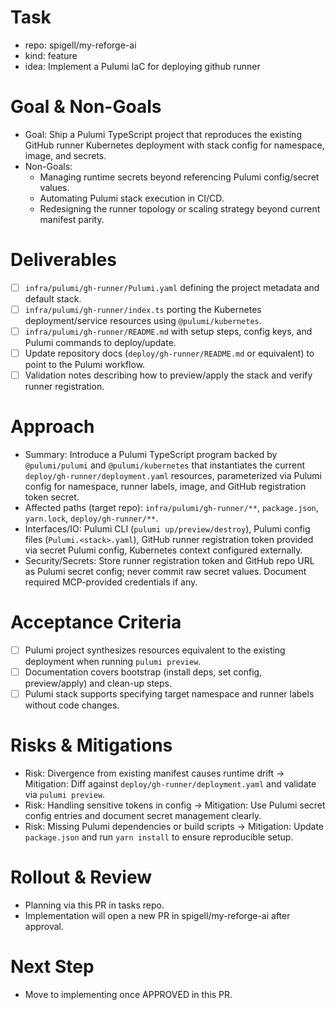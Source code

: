 # Task

- repo: spigell/my-reforge-ai
- kind: feature
- idea: Implement a Pulumi IaC for deploying github runner

# Goal & Non-Goals

- Goal: Ship a Pulumi TypeScript project that reproduces the existing GitHub runner Kubernetes deployment with stack config for namespace, image, and secrets.
- Non-Goals:
  - Managing runtime secrets beyond referencing Pulumi config/secret values.
  - Automating Pulumi stack execution in CI/CD.
  - Redesigning the runner topology or scaling strategy beyond current manifest parity.

# Deliverables

- [ ] `infra/pulumi/gh-runner/Pulumi.yaml` defining the project metadata and default stack.
- [ ] `infra/pulumi/gh-runner/index.ts` porting the Kubernetes deployment/service resources using `@pulumi/kubernetes`.
- [ ] `infra/pulumi/gh-runner/README.md` with setup steps, config keys, and Pulumi commands to deploy/update.
- [ ] Update repository docs (`deploy/gh-runner/README.md` or equivalent) to point to the Pulumi workflow.
- [ ] Validation notes describing how to preview/apply the stack and verify runner registration.

# Approach

- Summary: Introduce a Pulumi TypeScript program backed by `@pulumi/pulumi` and `@pulumi/kubernetes` that instantiates the current `deploy/gh-runner/deployment.yaml` resources, parameterized via Pulumi config for namespace, runner labels, image, and GitHub registration token secret.
- Affected paths (target repo): `infra/pulumi/gh-runner/**`, `package.json`, `yarn.lock`, `deploy/gh-runner/**`.
- Interfaces/IO: Pulumi CLI (`pulumi up/preview/destroy`), Pulumi config files (`Pulumi.<stack>.yaml`), GitHub runner registration token provided via secret Pulumi config, Kubernetes context configured externally.
- Security/Secrets: Store runner registration token and GitHub repo URL as Pulumi secret config; never commit raw secret values. Document required MCP-provided credentials if any.

# Acceptance Criteria

- [ ] Pulumi project synthesizes resources equivalent to the existing deployment when running `pulumi preview`.
- [ ] Documentation covers bootstrap (install deps, set config, preview/apply) and clean-up steps.
- [ ] Pulumi stack supports specifying target namespace and runner labels without code changes.

# Risks & Mitigations

- Risk: Divergence from existing manifest causes runtime drift → Mitigation: Diff against `deploy/gh-runner/deployment.yaml` and validate via `pulumi preview`.
- Risk: Handling sensitive tokens in config → Mitigation: Use Pulumi secret config entries and document secret management clearly.
- Risk: Missing Pulumi dependencies or build scripts → Mitigation: Update `package.json` and run `yarn install` to ensure reproducible setup.

# Rollout & Review

- Planning via this PR in tasks repo.
- Implementation will open a new PR in spigell/my-reforge-ai after approval.

# Next Step

- Move to implementing once APPROVED in this PR.
